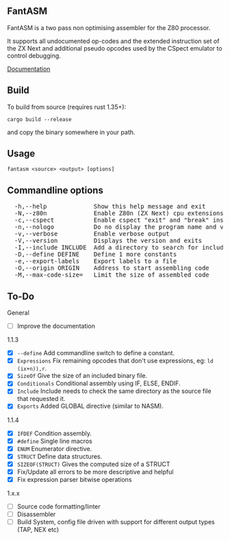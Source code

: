 ## FantASM

FantASM is a two pass non optimising assembler for the Z80 processor.

It supports all undocumented op-codes and the extended instruction set of the ZX Next and additional pseudo opcodes used by the CSpect emulator to control debugging.

[Documentation](https://catpainblack.github.io/FantASM/)

## Build

To build from source (requires rust 1.35+):

```cargo build --release```

and copy the binary somewhere in your path.


## Usage

```fantasm <source> <output> [options]```

## Commandline options

<pre>
  -h,--help             Show this help message and exit
  -N,--z80n             Enable Z80n (ZX Next) cpu extensions
  -c,--cspect           Enable cspect "exit" and "break" instructions
  -n,--nologo           Do no display the program name and version
  -v,--verbose          Enable verbose output
  -V,--version          Displays the version and exits
  -I,--include INCLUDE  Add a directory to search for include files
  -D,--define DEFINE    Define 1 more constants
  -e,--export-labels    Export labels to a file
  -O,--origin ORIGIN    Address to start assembling code
  -M,--max-code-size=   Limit the size of assembled code
</pre>

## To-Do

General
- [ ] Improve the documentation

1.1.3
- [x] ```--define```        Add commandline switch to define a constant.
- [x] ```Expressions```     Fix remaining opcodes that don't use expressions, eg: ```ld (ix+n)),r```.
- [x] ```SizeOf```          Give the size of an included binary file.
- [x] ```Conditionals```    Conditional assembly using IF, ELSE, ENDIF.
- [x] ```Include```         Include needs to check the same directory as the source file that requested it.
- [x] ```Exports```         Added GLOBAL directive (similar to NASM).

1.1.4
- [x] ```IFDEF```           Condition assembly.
- [x] ```#define```         Single line macros
- [x] ```ENUM```            Enumerator directive.
- [x] ```STRUCT```          Define data structures.
- [x] ```SIZEOF(STRUCT)```   Gives the computed size of a STRUCT
- [x] Fix/Update all errors to be more descriptive and helpful
- [x] Fix expression parser bitwise operations

1.x.x
- [ ] Source code formatting/linter
- [ ] Disassembler
- [ ] Build System, config file driven with support for different output types (TAP, NEX etc)
